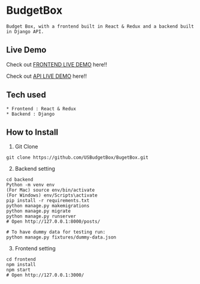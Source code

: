 # BudgetBox

```
Budget Box, with a frontend built in React & Redux and a backend built in Django API.
```

## Live Demo

Check out [FRONTEND LIVE DEMO](https://budgetboxgd-frontend.herokuapp.com/) here!!

Check out [API LIVE DEMO](https://budgetboxgd-backend.herokuapp.com/) here!!

## Tech used

```
* Frontend : React & Redux
* Backend : Django
```

## How to Install

1. Git Clone

```
git clone https://github.com/USBudgetBox/BugetBox.git
```

2. Backend setting

```
cd backend
Python -m venv env
(For Mac) source env/bin/activate
(For Windows) env/Scripts\activate
pip install -r requirements.txt
python manage.py makemigrations
python manage.py migrate
python manage.py runserver
# Open http://127.0.0.1:8000/posts/

# To have dummy data for testing run:
python manage.py fixtures/dummy-data.json
```

3. Frontend setting

```
cd frontend
npm install
npm start
# Open http://127.0.0.1:3000/
```
